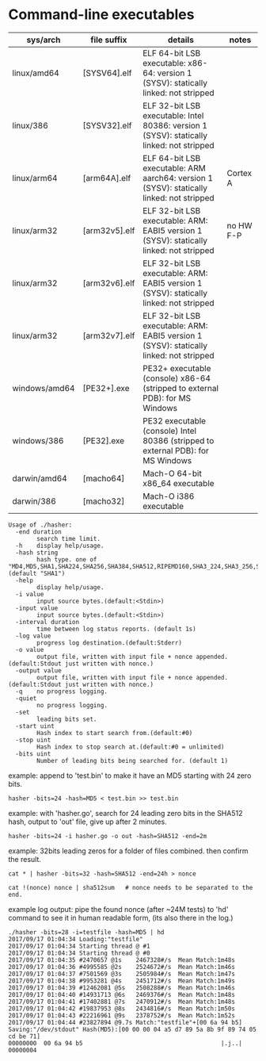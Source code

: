 # Command-line executables

|  sys/arch     |   file suffix      |           details                                                                         |    notes       |
|---------------|--------------------|-------------------------------------------------------------------------------------------|----------------|
| linux/amd64   | [SYSV64].elf       | ELF 64-bit LSB executable: x86-64: version 1 (SYSV): statically linked: not stripped      |                |
| linux/386     | [SYSV32].elf       | ELF 32-bit LSB executable: Intel 80386: version 1 (SYSV): statically linked: not stripped |                |
| linux/arm64   | [arm64A].elf       | ELF 64-bit LSB executable: ARM aarch64: version 1 (SYSV): statically linked: not stripped |   Cortex A     |
| linux/arm32   | [arm32v5].elf      | ELF 32-bit LSB executable: ARM: EABI5 version 1 (SYSV): statically linked: not stripped   |   no HW F-P    |
| linux/arm32   | [arm32v6].elf      | ELF 32-bit LSB executable: ARM: EABI5 version 1 (SYSV): statically linked: not stripped   |   		      |
| linux/arm32   | [arm32v7].elf      | ELF 32-bit LSB executable: ARM: EABI5 version 1 (SYSV): statically linked: not stripped   |  	          |
| windows/amd64 | [PE32+].exe        | PE32+ executable (console) x86-64 (stripped to external PDB): for MS Windows              |                |
| windows/386   | [PE32].exe         | PE32 executable (console) Intel 80386 (stripped to external PDB): for MS Windows          |                |
| darwin/amd64  | [macho64]          | Mach-O 64-bit x86_64 executable                                                           |                |
| darwin/386    | [macho32]          | Mach-O i386 executable                                                                    |                |

```
Usage of ./hasher:
  -end duration
    	search time limit.
  -h	display help/usage.
  -hash string
    	hash type. one of "MD4,MD5,SHA1,SHA224,SHA256,SHA384,SHA512,RIPEMD160,SHA3_224,SHA3_256,SHA3_384,SHA3_512,SHA512_224,SHA512_256" (default "SHA1")
  -help
    	display help/usage.
  -i value
    	input source bytes.(default:<Stdin>)
  -input value
    	input source bytes.(default:<Stdin>)
  -interval duration
    	time between log status reports. (default 1s)
  -log value
    	progress log destination.(default:Stderr)
  -o value
    	output file, written with input file + nonce appended.(default:Stdout just written with nonce.)
  -output value
    	output file, written with input file + nonce appended.(default:Stdout just written with nonce.)
  -q	no progress logging.
  -quiet
    	no progress logging.
  -set
    	leading bits set.
  -start uint
    	Hash index to start search from.(default:#0)
  -stop uint
    	Hash index to stop search at.(default:#0 = unlimited)
  -bits uint
    	Number of leading bits being searched for. (default 1)

```    	
 
example: append to 'test.bin' to make it have an MD5 starting with 24 zero bits.
```
hasher -bits=24 -hash=MD5 < test.bin >> test.bin
```

example: with 'hasher.go', search for 24 leading zero bits in the SHA512 hash, output to 'out' file, give up after 2 minutes.
```
hasher -bits=24 -i hasher.go -o out -hash=SHA512 -end=2m
```

example: 32bits leading zeros for a folder of files combined. then confirm the result.
```
cat * | hasher -bits=32 -hash=SHA512 -end=24h > nonce

cat !(nonce) nonce | sha512sum   # nonce needs to be separated to the end.
```


example log output: pipe the found nonce (after ~24M tests) to 'hd' command to see it in human readable form, (its also there in the log.)
```
./hasher -bits=28 -i=testfile -hash=MD5 | hd
2017/09/17 01:04:34 Loading:"testfile"
2017/09/17 01:04:34 Starting thread @ #1
2017/09/17 01:04:34 Starting thread @ #0
2017/09/17 01:04:35 #2470657 @1s	2467328#/s	Mean Match:1m48s
2017/09/17 01:04:36 #4995585 @2s	2524672#/s	Mean Match:1m46s
2017/09/17 01:04:37 #7501569 @3s	2505984#/s	Mean Match:1m47s
2017/09/17 01:04:38 #9953281 @4s	2451712#/s	Mean Match:1m49s
2017/09/17 01:04:39 #12462081 @5s	2508288#/s	Mean Match:1m46s
2017/09/17 01:04:40 #14931713 @6s	2469376#/s	Mean Match:1m48s
2017/09/17 01:04:41 #17402881 @7s	2470912#/s	Mean Match:1m48s
2017/09/17 01:04:42 #19837953 @8s	2434816#/s	Mean Match:1m50s
2017/09/17 01:04:43 #22216961 @9s	2378752#/s	Mean Match:1m52s
2017/09/17 01:04:44 #23827894 @9.7s	Match:"testfile"+[00 6a 94 b5] Saving:"/dev/stdout" Hash(MD5):[00 00 00 04 a5 d7 89 5a 8b 9f 89 74 05 cd be 71]
00000000  00 6a 94 b5                                       |.j..|
00000004
```


